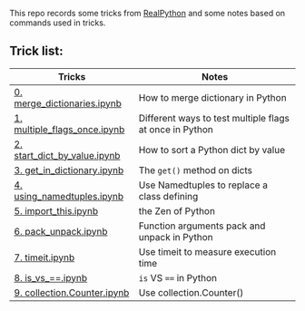 This repo records some tricks from [RealPython](https://realpython.com/)
and some notes based on commands used in tricks.  

## Trick list:
|Tricks|Notes|
|---|---|
|[0. merge_dictionaries.ipynb](0.%20merge_dictionaries.ipynb)|How to merge dictionary in Python|
|[1. multiple_flags_once.ipynb](1.%20multiple_flags_once.ipynb)|Different ways to test multiple flags at once in Python|
|[2. start_dict_by_value.ipynb](2.%20start_dict_by_value.ipynb)|How to sort a Python dict by value|
|[3. get_in_dictionary.ipynb](3.%20get_in_dictionary.ipynb)|The `get()` method on dicts|
|[4. using_namedtuples.ipynb](4.%20using_namedtuples.ipynb)|Use Namedtuples to replace a class defining|
|[5. import_this.ipynb](5.%20import_this.ipynb)|the Zen of Python|
|[6. pack_unpack.ipynb](6.%20pack_unpack.ipynb)|Function arguments pack and unpack in Python|
|[7. timeit.ipynb](7.%20timeit.ipynb)|Use timeit to measure execution time|
|[8. is_vs_==.ipynb](8.%20is_vs_%3D%3D.ipynb)|`is` VS `==` in Python|
|[9. collection.Counter.ipynb](9.%20collection.Counter.ipynb)|Use collection.Counter()|